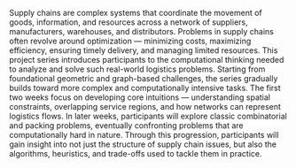 Supply chains are complex systems that coordinate the movement of goods, information,
and resources across a network of suppliers, manufacturers, warehouses, and distributors. Problems in supply chains often revolve around optimization — minimizing costs,
maximizing efficiency, ensuring timely delivery, and managing limited resources.
This project series introduces participants to the computational thinking needed to
analyze and solve such real-world logistics problems. Starting from foundational geometric and graph-based challenges, the series gradually builds toward more complex and
computationally intensive tasks.
The first two weeks focus on developing core intuitions — understanding spatial constraints, overlapping service regions, and how networks can represent logistics flows. In
later weeks, participants will explore classic combinatorial and packing problems, eventually confronting problems that are computationally hard in nature.
Through this progression, participants will gain insight into not just the structure of
supply chain issues, but also the algorithms, heuristics, and trade-offs used to tackle them
in practice.
